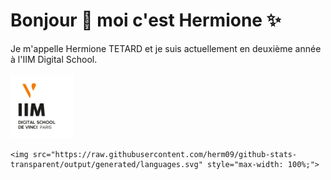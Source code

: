 <!DOCTYPE html>
<html lang="en">
<head>
    <meta charset="UTF-8">
    <meta name="viewport" content="width=device-width, initial-scale=1.0">
    <title>Document</title>
</head>
<body>

# Bonjour :wave: moi c'est Hermione :sparkles:

Je m'appelle Hermione TETARD et je suis actuellement en deuxième année à l'IIM Digital School.
    <br><br>
    <img src="image/logo_iim.png" alt="IIM" width="20%" height="20%">
    

    <img src="https://raw.githubusercontent.com/herm09/github-stats-transparent/output/generated/languages.svg" style="max-width: 100%;">

</body>
</html>




